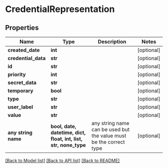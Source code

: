 # CredentialRepresentation


## Properties
Name | Type | Description | Notes
------------ | ------------- | ------------- | -------------
**created_date** | **int** |  | [optional] 
**credential_data** | **str** |  | [optional] 
**id** | **str** |  | [optional] 
**priority** | **int** |  | [optional] 
**secret_data** | **str** |  | [optional] 
**temporary** | **bool** |  | [optional] 
**type** | **str** |  | [optional] 
**user_label** | **str** |  | [optional] 
**value** | **str** |  | [optional] 
**any string name** | **bool, date, datetime, dict, float, int, list, str, none_type** | any string name can be used but the value must be the correct type | [optional]

[[Back to Model list]](../README.md#documentation-for-models) [[Back to API list]](../README.md#documentation-for-api-endpoints) [[Back to README]](../README.md)


